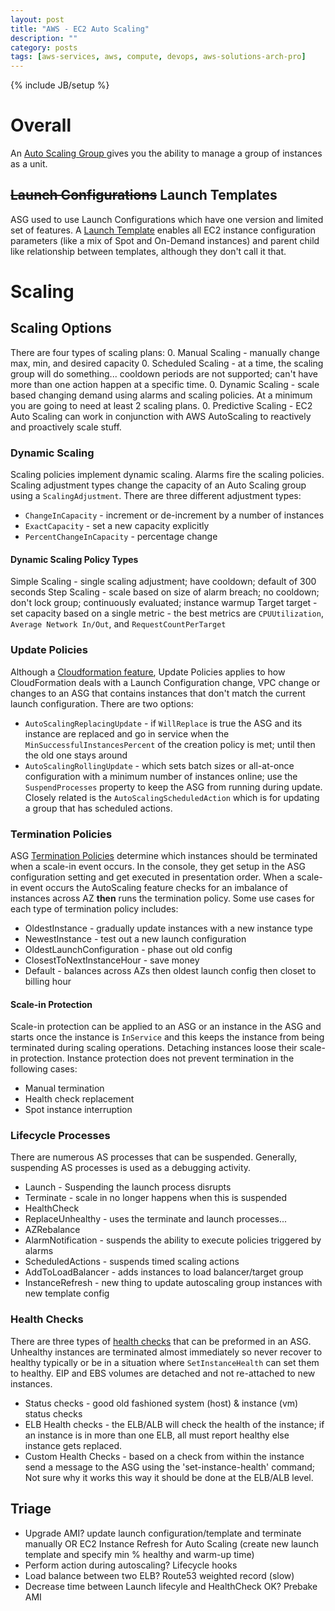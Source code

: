 ```yaml
---
layout: post
title: "AWS - EC2 Auto Scaling"
description: ""
category: posts
tags: [aws-services, aws, compute, devops, aws-solutions-arch-pro]
---
```

{% include JB/setup %}

# Overall
An [Auto Scaling Group ](http://docs.aws.amazon.com/autoscaling/latest/userguide/AutoScalingGroup.html) gives you the ability to manage a group of instances as a unit. 

## ~~Launch Configurations~~ Launch Templates
ASG used to use Launch Configurations which have one version and limited set of features. A [Launch Template](https://docs.aws.amazon.com/autoscaling/ec2/userguide/launch-templates.html) enables all EC2 instance configuration parameters (like a mix of Spot and On-Demand instances) and parent child like relationship between templates, although they don't call it that.

# Scaling
## Scaling Options
There are four types of scaling plans:
0. Manual Scaling - manually change max, min, and desired capacity
0. Scheduled Scaling - at a time, the scaling group will do something... cooldown periods are not supported; can't have more than one action happen at a specific time.
0. Dynamic Scaling - scale based changing demand using alarms and scaling policies. At a minimum you are going to need at least 2 scaling plans. 
0. Predictive Scaling - EC2 Auto Scaling can work in conjunction with AWS AutoScaling to reactively and proactively scale stuff.

### Dynamic Scaling
Scaling policies implement dynamic scaling. Alarms fire the scaling policies. Scaling adjustment types change the capacity of an Auto Scaling group using a `ScalingAdjustment`. There are three different adjustment types:
- `ChangeInCapacity` - increment or de-increment by a number of instances
- `ExactCapacity` - set a new capacity explicitly
- `PercentChangeInCapacity` - percentage change

#### Dynamic Scaling Policy Types
Simple Scaling - single scaling adjustment; have cooldown; default of 300 seconds
Step Scaling - scale based on size of alarm breach; no cooldown; don't lock group; continuously evaluated; instance warmup
Target target - set capacity based on a single metric - the best metrics are `CPUUtilization`, `Average Network In/Out`, and `RequestCountPerTarget` 

### Update Policies
Although a [Cloudformation feature](http://docs.aws.amazon.com/AWSCloudFormation/latest/UserGuide/aws-attribute-updatepolicy.html), Update Policies applies to how CloudFormation deals with a Launch Configuration change, VPC change or changes to an ASG that contains instances that don't match the current launch configuration. There are two options:
- `AutoScalingReplacingUpdate` - if `WillReplace` is true the ASG and its instance are replaced and go in service when the `MinSuccessfulInstancesPercent` of the creation policy is met; until then the old one stays around
- `AutoScalingRollingUpdate` - which sets batch sizes or all-at-once configuration with a minimum number of instances online; use the `SuspendProcesses` property to keep the ASG from running during update.
Closely related is the `AutoScalingScheduledAction` which is for updating a group that has scheduled actions.

### Termination Policies
ASG [Termination Policies](http://docs.aws.amazon.com/autoscaling/latest/userguide/as-instance-termination.html#custom-termination-policy) determine which instances should be terminated when a scale-in event occurs. In the console, they get setup in the ASG configuration setting and get executed in presentation order. When a scale-in event occurs the AutoScaling feature checks for an imbalance of instances across AZ **then** runs the termination policy. Some use cases for each type of termination policy includes:
- OldestInstance - gradually update instances with a new instance type
- NewestInstance - test out a new launch configuration
- OldestLaunchConfiguration - phase out old config
- ClosestToNextInstanceHour - save money
- Default - balances across AZs then oldest launch config then closet to billing hour

#### Scale-in Protection
Scale-in protection can be applied to an ASG or an instance in the ASG and starts once the instance is `InService` and this keeps the instance from being terminated during scaling operations. Detaching instances loose their scale-in protection. Instance protection does not prevent termination in the following cases:
- Manual termination
- Health check replacement
- Spot instance interruption

### Lifecycle Processes
There are numerous AS processes that can be suspended. Generally, suspending AS processes is used as a debugging activity.
- Launch - Suspending the launch process disrupts 
- Terminate - scale in no longer happens when this is suspended
- HealthCheck
- ReplaceUnhealthy - uses the terminate and launch processes...
- AZRebalance
- AlarmNotification - suspends the ability to execute policies triggered by alarms
- ScheduledActions - suspends timed scaling actions
- AddToLoadBalancer - adds instances to load balancer/target group
- InstanceRefresh - new thing to update autoscaling group instances with new template config

### Health Checks
There are three types of [health checks](http://docs.aws.amazon.com/autoscaling/latest/userguide/healthcheck.html) that can be preformed in an ASG. Unhealthy instances are terminated almost immediately so never recover to healthy typically or be in a situation where `SetInstanceHealth` can set them to healthy. EIP and EBS volumes are detached and not re-attached to new instances.
- Status checks - good old fashioned system (host) &amp; instance (vm) status checks
- ELB Health checks - the ELB/ALB will check the health of the instance; if an instance is in more than one ELB, all must report healthy else instance gets replaced.
- Custom Health Checks - based on a check from within the instance send a message to the ASG using the 'set-instance-health' command; Not sure why it works this way it should be done at the ELB/ALB level.

## Triage
- Upgrade AMI? update launch configuration/template and terminate manually OR EC2 Instance Refresh for Auto Scaling (create new launch template and specify min % healthy and warm-up time)
- Perform action during autoscaling? Lifecycle hooks
- Load balance between two ELB? Route53 weighted record (slow)
- Decrease time between Launch lifecyle and HealthCheck OK? Prebake AMI